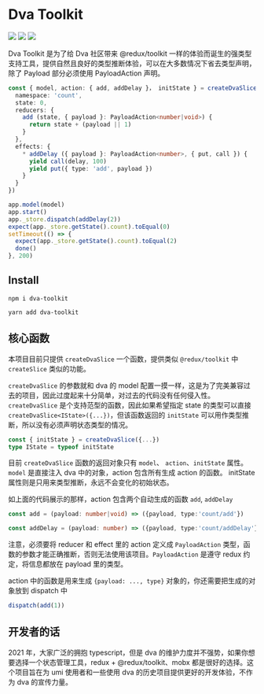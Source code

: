 # Dva Toolkit

![](https://img.shields.io/bundlephobia/min/dva-toolkit) 
![](https://img.shields.io/npm/v/dva-toolkit)
![](https://img.shields.io/npm/l/dva-toolkit)

Dva Toolkit 是为了给 Dva 社区带来 @redux/toolkit 一样的体验而诞生的强类型支持工具，提供自然且良好的类型推断体验，可以在大多数情况下省去类型声明，除了 Payload 部分必须使用 PayloadAction 声明。

```typescript
const { model, action: { add, addDelay }， initState } = createDvaSlice({
  namespace: 'count',
  state: 0,
  reducers: {
    add (state, { payload }: PayloadAction<number|void>) {
      return state + (payload || 1)
    }
  },
  effects: {
    * addDelay ({ payload }: PayloadAction<number>, { put, call }) {
      yield call(delay, 100)
      yield put({ type: 'add', payload })
    }
  }
})

app.model(model)
app.start()
app._store.dispatch(addDelay(2))
expect(app._store.getState().count).toEqual(0)
setTimeout(() => {
  expect(app._store.getState().count).toEqual(2)
  done()
}, 200)
```

## Install

```shell
npm i dva-toolkit

yarn add dva-toolkit
```

## 核心函数

本项目目前只提供 `createDvaSlice` 一个函数，提供类似 `@redux/toolkit` 中 `createSlice` 类似的功能。

`createDvaSlice` 的参数就和 dva 的 model 配置一摸一样，这是为了完美兼容过去的项目，因此过度起来十分简单，对过去的代码没有任何侵入性。`createDvaSlice` 是个支持范型的函数，因此如果希望指定 state 的类型可以直接 `createDvaSlice<IState>({...})`，但该函数返回的 `initState` 可以用作类型推断，所以没有必须声明状态类型的情况。

```typescript
const { initState } = createDvaSlice({...})
type IState = typeof initState
```

目前 `createDvaSlice` 函数的返回对象只有 `model`、 `action`、`initState` 属性。`model` 是直接注入 dva 中的对象，action 包含所有生成 action 的函数。 initState 属性则是只用来类型推断，永远不会变化的初始状态。

如上面的代码展示的那样，action 包含两个自动生成的函数 `add`, `addDelay`

```typescript
const add = (payload: number|void) => ({payload, type:'count/add'})

const addDelay = (payload: number) => ({payload, type:'count/addDelay'})
```

注意，必须要将 reducer 和 effect 里的 action 定义成 `PayloadAction` 类型，函数的参数才能正确推断，否则无法使用该项目。`PayloadAction` 是遵守 redux 约定，将信息都放在 payload 里的类型。

action 中的函数是用来生成 `{payload: ..., type}` 对象的，你还需要把生成的对象放到 dispatch 中

```typescript
dispatch(add(1))
```

## 开发者的话

2021 年，大家广泛的拥抱 typescript，但是 dva 的维护力度并不强势，如果你想要选择一个状态管理工具，redux + @redux/toolkit、mobx 都是很好的选择。这个项目旨在为 umi 使用者和一些使用 dva 的历史项目提供更好的开发体验，不作为 dva 的宣传力量。